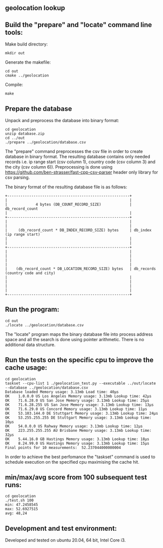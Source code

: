 ## geolocation lookup
## Build the "prepare" and "locate" command line tools:
Make build directory:
```
mkdir out
```
Generate the makefile:
```
cd out
cmake ../geolocation
```
Compile:
```
make
```
## Prepare the database
Unpack and preprocess the database into binary format:
```
cd geolocation
unzip database.zip
cd ../out
./prepare ../geolocation/database.csv
```
The "prepare" command preprocesses the csv file in order to create database in binary format. The resulting database contains only needed records i.e. ip range start (csv column 1), country code (csv column 3) and the city (csv column 6)). Preprocessing is done using https://github.com/ben-strasser/fast-cpp-csv-parser header only library for csv parsing.

The binary format of the resulting database file is as follows:
```
+--------------------------------------------------------+
|                                                        |
|             4 bytes (DB_COUNT_RECORD_SIZE)             | db_record_count
|                                                        |
+--------------------------------------------------------+
|                                                        |
|                                                        |
|     (db_record_count * DB_INDEX_RECORD_SIZE) bytes     | db_index (ip range start)
|                                                        |
|                                                        |
+--------------------------------------------------------+
|                                                        |
|                                                        |
|                                                        |
|                                                        |
|    (db_record_count * DB_LOCATION_RECORD_SIZE) bytes   | db_records (country code and city)
|                                                        |
|                                                        |
|                                                        |
|                                                        |
+--------------------------------------------------------+
```
## Run the program:
```
cd out
./locate ../geolocation/database.csv
```
The "locate" program maps the binary database file into process address space and all the search is done using pointer arithmetic. There is no additional data structure.
## Run the tests on the specific cpu to improve the cache usage:
```
cd geolocation
taskset --cpu-list 1 ./geolocation_test.py --executable ../out/locate --database ../geolocation/database.csv
Database loaded Memory usage: 3.13mb Load time: 40μs
OK    1.0.0.0 US Los Angeles Memory usage: 3.13mb Lookup time: 42μs
OK    71.6.28.0 US San Jose Memory usage: 3.13mb Lookup time: 25μs
OK    71.6.28.255 US San Jose Memory usage: 3.13mb Lookup time: 13μs
OK    71.6.29.0 US Concord Memory usage: 3.13mb Lookup time: 11μs
OK    53.103.144.0 DE Stuttgart Memory usage: 3.13mb Lookup time: 24μs
OK    53.255.255.255 DE Stuttgart Memory usage: 3.13mb Lookup time: 10μs
OK    54.0.0.0 US Rahway Memory usage: 3.13mb Lookup time: 12μs
OK    223.255.255.255 AU Brisbane Memory usage: 3.13mb Lookup time: 32μs
OK    5.44.16.0 GB Hastings Memory usage: 3.13mb Lookup time: 18μs
OK    8.24.99.0 US Hastings Memory usage: 3.13mb Lookup time: 15μs
Final points for 10 measurements:  52.237044000000004
```
In order to achieve the best perfomance the "taskset" command is used to schedule execution on the specified cpu maximising the cache hit.
## min/max/avg score from 100 subsequent test runs:
```
cd geolocation
./test.sh 100
min: 47.2458545
max: 52.6927515
avg: 48,24
```
## Development and test environment:
Developed and tested on ubuntu 20.04, 64 bit, Intel Core i3.
